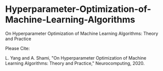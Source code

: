 # Hyperparameter-Optimization-of-Machine-Learning-Algorithms
On Hyperparameter Optimization of Machine Learning Algorithms: Theory and Practice

Please Cite: 

L. Yang and A. Shami, "On Hyperparameter Optimization of Machine Learning Algorithms: Theory and Practice," Neurocomputing, 2020.
